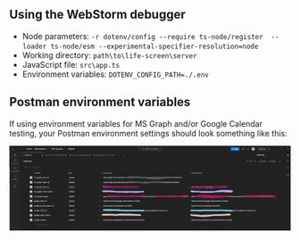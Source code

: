 ## Using the WebStorm debugger
- Node parameters: `-r dotenv/config --require ts-node/register  --loader ts-node/esm --experimental-specifier-resolution=node`
- Working directory: `path\to\life-screen\server`
- JavaScript file: `src\app.ts`
- Environment variables: `DOTENV_CONFIG_PATH=./.env`

## Postman environment variables

If using environment variables for MS Graph and/or Google Calendar testing, your Postman environment settings should look something like this:

![Postman environment example](https://github.com/doubleedesign/life-screen/blob/version-2/docs/public/postman_env.png?raw=true)
